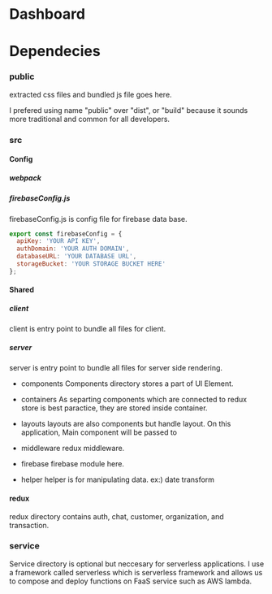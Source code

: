 # Dashboard

# Dependecies


### public
extracted css files and bundled js file goes here.

I prefered using name "public" over "dist", or "build" because it sounds more traditional and common for all developers.

### src

#### Config
##### webpack

##### firebaseConfig.js

firebaseConfig.js is config file for firebase data base.

```javascript
export const firebaseConfig = {
  apiKey: 'YOUR API KEY',
  authDomain: 'YOUR AUTH DOMAIN',
  databaseURL: 'YOUR DATABASE URL',
  storageBucket: 'YOUR STORAGE BUCKET HERE'
};
```

#### Shared

##### client
client is entry point to bundle all files for client.

##### server
server is entry point to bundle all files for server side rendering.

- components
Components directory stores a part of UI Element.

- containers
As separting components which are connected to redux store is best paractice, they are stored inside container.

- layouts
layouts are also components but handle layout. On this application, Main component will be passed to

- middleware
redux middleware.

- firebase
firebase module here.

- helper
helper is for manipulating data. ex:) date transform

#### redux
redux directory contains auth, chat, customer, organization, and transaction.

### service

Service directory is optional but neccesary for serverless applications. I use a framework called serverless which is serverless framework and allows us to compose and deploy functions on FaaS service such as AWS lambda.


